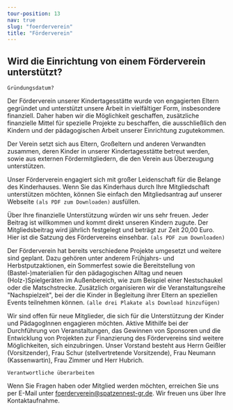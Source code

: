 ```yaml
---
tour-position: 13
nav: true
slug: "foerderverein"
title: "Förderverein"
---
```


## Wird die Einrichtung von einem Förderverein unterstützt?

`Gründungsdatum?`

Der Förderverein unserer Kindertagesstätte wurde von engagierten Eltern gegründet und unterstützt unsere Arbeit in
vielfältiger Form, insbesondere finanziell. Daher haben wir die Möglichkeit
geschaffen, zusätzliche finanzielle Mittel für spezielle Projekte zu beschaffen, die ausschließlich
den Kindern und der pädagogischen Arbeit unserer Einrichtung zugutekommen.

Der Verein setzt sich aus Eltern, Großeltern und anderen Verwandten zusammen, deren Kinder in
unserer Kindertagesstätte betreut werden, sowie aus externen Fördermitgliedern, die den Verein
aus Überzeugung unterstützen.

Unser Förderverein engagiert sich mit großer Leidenschaft für die Belange des Kinderhauses. Wenn
Sie das Kinderhaus durch Ihre Mitgliedschaft unterstützen möchten, können Sie einfach den Mitgliedsantrag auf unserer
Webseite `(als PDF zum Downloaden)` ausfüllen.

Über Ihre finanzielle Unterstützung würden wir uns sehr freuen. Jeder Beitrag ist willkommen und
kommt direkt unseren Kindern zugute. Der Mitgliedsbeitrag wird jährlich festgelegt und beträgt
zur Zeit 20,00 Euro. Hier ist die Satzung des Fördervereins einsehbar. `(als PDF zum Downloaden)`

Der Förderverein hat bereits verschiedene Projekte umgesetzt und weitere sind geplant. Dazu gehören unter anderem
Frühjahrs- und Herbstputzaktionen, ein Sommerfest sowie die Bereitstellung
von (Bastel-)materialien für den pädagogischen Alltag und neuen (Holz-)Spielgeräten im Außenbereich, wie zum Beispiel
einer Nestschaukel oder die Matschstrecke. Zusätzlich organisieren wir
die Veranstaltungsreihe "Nachspielzeit", bei der die Kinder in Begleitung ihrer Eltern an speziellen
Events teilnehmen können. `(alle drei Plakate als Download hinzufügen)`

Wir sind offen für neue Mitglieder, die sich für die Unterstützung der Kinder und PädagogInnen
engagieren möchten. Aktive Mithilfe bei der Durchführung von Veranstaltungen, das Gewinnen
von Sponsoren und die Entwicklung von Projekten zur Finanzierung des Fördervereins sind weitere
Möglichkeiten, sich einzubringen. Unser Vorstand besteht aus Herrn Geißler (Vorsitzender), Frau
Schur (stellvertretende Vorsitzende), Frau Neumann (Kassenwartin), Frau Zimmer und Herr Hubrich.

`Verantwortliche überarbeiten`

Wenn Sie Fragen haben oder Mitglied werden möchten, erreichen Sie uns per E-Mail unter foerderverein@spatzennest-gr.de.
Wir freuen uns über Ihre Kontaktaufnahme.